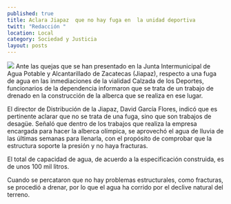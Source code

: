 ```yaml
---
published: true
title: Aclara Jiapaz  que no hay fuga en  la unidad deportiva
twitt: "Redacción "
location: Local
category: Sociedad y Justicia
layout: posts
---
```


![](http://i.imgur.com/HyEajlgm.jpg)
Ante las quejas que se han presentado en la Junta Intermunicipal de Agua Potable y Alcantarillado de Zacatecas (Jiapaz), respecto a una  fuga de agua en las inmediaciones de la vialidad Calzada de los Deportes, funcionarios de la dependencia informaron que se trata de un trabajo de drenado en la construcción de la alberca que se realiza en ese lugar.

El director de Distribución de la Jiapaz, David García Flores, indicó que es pertinente aclarar que no se trata de una fuga, sino que son trabajos de desagüe. 
Señaló que dentro de los trabajos que realiza la empresa encargada para hacer la alberca olímpica, se aprovechó el agua de lluvia de las últimas semanas para llenarla, con el  propósito de  comprobar que la estructura soporte la presión y no haya fracturas.

El total de capacidad de agua, de acuerdo a la especificación construida, es de unos 100 mil litros.

Cuando se percataron que no hay problemas estructurales, como fracturas, se procedió a drenar,  por lo que el agua ha corrido por el declive natural del terreno.
